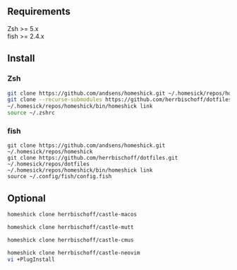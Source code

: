 ## Requirements

Zsh >= 5.x  
fish >= 2.4.x

## Install

### Zsh
```zsh
git clone https://github.com/andsens/homeshick.git ~/.homesick/repos/homeshick
git clone --recurse-submodules https://github.com/herrbischoff/dotfiles.git ~/.homesick/repos/dotfiles
~/.homesick/repos/homeshick/bin/homeshick link
source ~/.zshrc
```

### fish
```fish
git clone https://github.com/andsens/homeshick.git ~/.homesick/repos/homeshick
git clone https://github.com/herrbischoff/dotfiles.git ~/.homesick/repos/dotfiles
~/.homesick/repos/homeshick/bin/homeshick link
source ~/.config/fish/config.fish
```

## Optional

```zsh
homeshick clone herrbischoff/castle-macos
```

```zsh
homeshick clone herrbischoff/castle-mutt
```

```zsh
homeshick clone herrbischoff/castle-cmus
```

```zsh
homeshick clone herrbischoff/castle-neovim
vi +PlugInstall
```

